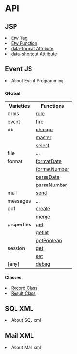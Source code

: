 <H1>API</H1>

<h2>JSP</h2>
<li><a href="api_efw_tag.md">Efw Tag</a></li>
<li><a href="api_efw_function.md">Efw Function</a></li>
<li><a href="api_data_format.md">data-format Attribute</a></li>
<li><a href="api_data_shortcut.md">data-shortcut Attribute</a></li>

<h2>Event JS</h2>
<li>About Event Programming</li>

<h3>Global</h3>
<table>
<tr><th>Varieties</th><th>Functions</th></tr>
<tr><td>brms</td><td><a href="brms.rule.md">rule</a></td></tr>
<tr><td>event</td><td><a href="event.fire.md">fire</a></td></tr>
<tr><td>db	</td><td><a href="db.change.md">change</a></td></tr>
<tr><td>	</td><td><a href="db.master.md">master</a></td></tr>
<tr><td>	</td><td><a href="db.select.md">select</a></td></tr>
<tr><td>file</td><td>...</td></tr>
<tr><td>format</td><td><a href="format.formatDate.md">formatDate</a></td></tr>
<tr><td>	</td><td><a href="format.formatNumber.md">formatNumber</a></td></tr>
<tr><td>	</td><td><a href="format.parseDate.md">parseDate</a></td></tr>
<tr><td>	</td><td><a href="format.parseNumber.md">parseNumber</a></td></tr>
<tr><td>mail</td><td><a href="mail.send.md">send</a></td></tr>
<tr><td>messages</td><td>...</td></tr>
<tr><td>pdf</td><td><a href="pdf.create.md">create</a></td></tr>
<tr><td>	</td><td><a href="pdf.merge.md">merge</a></td></tr>
<tr><td>properties</td><td><a href="properties.get.md">get</a></td></tr>
<tr><td>	</td><td><a href="properties.getInt.md">getInt</a></td></tr>
<tr><td>	</td><td><a href="properties.getBoolean.md">getBoolean</a></td></tr>
<tr><td>session</td><td><a href="session.get.md">get</a></td></tr>
<tr><td>	</td><td><a href="session.set.md">set</a></td></tr>
<tr><td>[any]</td><td><a href="any.debug.md">debug</a></td></tr>
</table>
<h4>Classes</h4>
<li><a href="record.md">Record Class</a></li>
<li><a href="Result.md">Result Class</a></li>


<h2>SQL XML</h2>
<li>About SQL xml</li>
<h2>Mail XML</h2>
<li>About Mail xml</li>